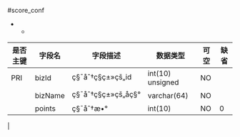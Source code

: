 #score_conf
* -
 
|是否主键	|字段名	|字段描述	|数据类型	|可空	|缺省	|
| --------|-----|-----|-----|-----|-----|
|PRI|bizId|ç§¯åˆ†ç§ç±»çš„id|int(10) unsigned|NO||
||bizName|ç§¯åˆ†ç§ç±»çš„åç§°|varchar(64)|NO||
||points|ç§¯åˆ†æ•°|int(10)|NO|0|
|
